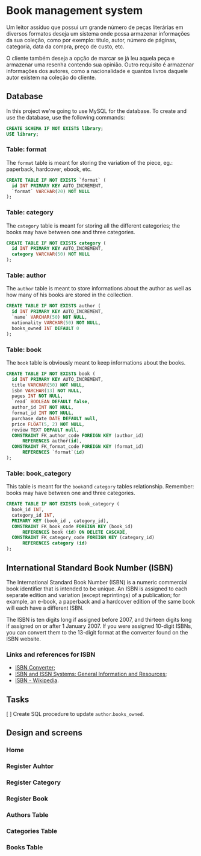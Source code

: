 # Book management system

Um leitor assíduo que possui um grande número de peças literárias em diversos formatos deseja um sistema onde possa armazenar informações da sua coleção, como por exemplo: título, autor, número de páginas, categoria, data da compra, preço de custo, etc.

O cliente também deseja a opção de marcar se já leu aquela peça e armazenar uma resenha contendo sua opinião. Outro requisito é armazenar informações dos autores, como a nacionalidade e quantos livros daquele autor existem na coleção do cliente.

## Database

In this project we're going to use MySQL for the database. To create and use the database, use the following commands:

```sql
CREATE SCHEMA IF NOT EXISTS library;
USE library;
```

### Table: format

The `format` table is meant for storing the variation of the piece, eg.: paperback, hardcover, ebook, etc.

```sql
CREATE TABLE IF NOT EXISTS `format` (
  id INT PRIMARY KEY AUTO_INCREMENT,
  `format` VARCHAR(20) NOT NULL
);
```

### Table: category

The `category` table is meant for storing all the different categories; the books may have between one and three categories.

```sql
CREATE TABLE IF NOT EXISTS category (
  id INT PRIMARY KEY AUTO_INCREMENT,
  category VARCHAR(50) NOT NULL
);
```

### Table: author

The `author` table is meant to store informations about the author as well as how many of his books are stored in the collection.

```sql
CREATE TABLE IF NOT EXISTS author (
  id INT PRIMARY KEY AUTO_INCREMENT,
  `name` VARCHAR(50) NOT NULL,
  nationality VARCHAR(50) NOT NULL,
  books_owned INT DEFAULT 0
);
```

### Table: book

The `book` table is obviously meant to keep informations about the books.

```sql
CREATE TABLE IF NOT EXISTS book (
  id INT PRIMARY KEY AUTO_INCREMENT,
  title VARCHAR(50) NOT NULL,
  isbn VARCHAR(13) NOT NULL,
  pages INT NOT NULL,
  `read` BOOLEAN DEFAULT false,
  author_id INT NOT NULL,
  format_id INT NOT NULL,
  purchase_date DATE DEFAULT null,
  price FLOAT(5, 2) NOT NULL,
  review TEXT DEFAULT null,
  CONSTRAINT FK_author_code FOREIGN KEY (author_id)
      REFERENCES author(id),
  CONSTRAINT FK_format_code FOREIGN KEY (format_id)
      REFERENCES `format`(id)
);
```

### Table: book_category

This table is meant for the `book`and `category` tables relationship. Remember: books may have between one and three categories.

```sql
CREATE TABLE IF NOT EXISTS book_category (
  book_id INT,
  category_id INT,
  PRIMARY KEY (book_id , category_id),
  CONSTRAINT FK_book_code FOREIGN KEY (book_id)
      REFERENCES book (id) ON DELETE CASCADE,
  CONSTRAINT FK_category_code FOREIGN KEY (category_id)
      REFERENCES category (id)
);
```

## International Standard Book Number (ISBN)

The International Standard Book Number (ISBN) is a numeric commercial book identifier that is intended to be unique. An ISBN is assigned to each separate edition and variation (except reprintings) of a publication; for example, an e-book, a paperback and a hardcover edition of the same book will each have a different ISBN.

The ISBN is ten digits long if assigned before 2007, and thirteen digits long if assigned on or after 1 January 2007. If you were assigned 10-digit ISBNs, you can convert them to the 13-digit format at the converter found on the ISBN website.

### Links and references for ISBN

- [ISBN Converter](https://www.isbn.org/ISBN_converter);
- [ISBN and ISSN Systems: General Information and Resources](https://libguides.ala.org/isbn-issn#:~:text=ISBN%20General%20Information,whether%20printed%2C%20audio%20or%20electronic.);
- [ISBN - Wikipedia](https://en.wikipedia.org/wiki/ISBN).

## Tasks

[ ] Create SQL procedure to update `author`.`books_owned`.

## Design and screens

### Home

### Register Auhtor

### Register Category

### Register Book

### Authors Table

### Categories Table

### Books Table

